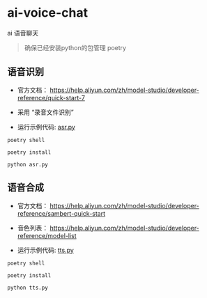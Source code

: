 # ai-voice-chat
ai 语音聊天


> 确保已经安装python的包管理 poetry


## 语音识别

- 官方文档： https://help.aliyun.com/zh/model-studio/developer-reference/quick-start-7

- 采用 “录音文件识别”

- 运行示例代码:  [asr.py](./asr.py)

```
poetry shell

poetry install

python asr.py

```


## 语音合成

- 官方文档： https://help.aliyun.com/zh/model-studio/developer-reference/sambert-quick-start

- 音色列表： https://help.aliyun.com/zh/model-studio/developer-reference/model-list

- 运行示例代码: [tts.py](./tts.py)

```
poetry shell

poetry install

python tts.py

```


